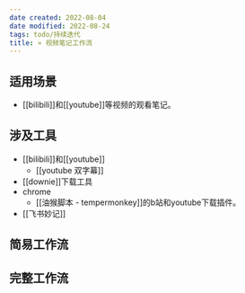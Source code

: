 ```yaml
---
date created: 2022-08-04
date modified: 2022-08-24
tags: todo/持续迭代
title: » 视频笔记工作流
---
```


## 适用场景

- [[bilibili]]和[[youtube]]等视频的观看笔记。

## 涉及工具

- [[bilibili]]和[[youtube]]
	- [[youtube 双字幕]]
- [[downie]]下载工具
- chrome
	- [[油猴脚本 - tempermonkey]]的b站和youtube下载插件。
- [[飞书妙记]]

## 简易工作流

## 完整工作流
